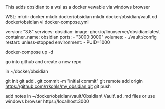 This adds obsidian to a wsl as a docker vewable via windows browser

WSL:
mkdir docker
mkdir docker/obsidian
mkdir docker/obsidian/vault
cd docker/obsidian
vi docker-compose.yml

version: "3.8"
services:
  obsidian:
    image: ghcr.io/linuxserver/obsidian:latest
    container_name: obsidian
    ports:
      - "3000:3000"
    volumes:
      - ./vault:/config
    restart: unless-stopped
    environment:
      - PUID=1000

docker-compose up -d

go into github and create a new repo

in ~/docker/obsidian

git init
git add .
git commit -m "initial commit"
git remote add origin https://github.com/rrkohls/my_obsidian.git
git push

add notes in ~/docker/obsidian/vault/Obsidian\ Vault\ ad .md files
or use windows browser 
https://localhost:3000